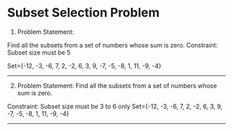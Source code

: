 # Subset Selection Problem

1. Problem Statement:

Find all the subsets from a set of numbers whose sum is zero.
Constraint: Subset size must be 5

Set={-12, -3, -6, 7, 2, -2, 6, 3, 9, -7, -5, -8, 1, 11, -9, -4}


---
2. Problem Statement:
Find all the subsets from a set of numbers whose sum is zero.

Constraint: Subset size must be 3 to 6 only
Set={-12, -3, -6, 7, 2, -2, 6, 3, 9, -7, -5, -8, 1, 11, -9, -4}

---
